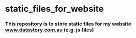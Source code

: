 # static_files_for_website

### This repository is to store static files for my website www.datastory.com.au (e.g. js files)
